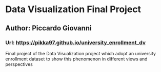 # Data Visualization Final Project
## Author: Piccardo Giovanni
### Url: https://pikka97.github.io/university_enrollment_dv 

Final project of the Data Visualization project which adopt an university enrollment dataset to show this phenomenon in different views and perspectives